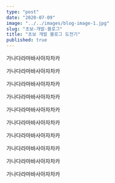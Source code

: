 ```yaml
---
type: "post"
date: "2020-07-09"
image: "../../images/blog-image-1.jpg"
slug: "초보-개발-블로그"
title: "초보 개발 블로그 도전기"
published: true
---
```


가나다라마바사아자차카

가나다라마바사아자차카

가나다라마바사아자차카

가나다라마바사아자차카

가나다라마바사아자차카

가나다라마바사아자차카

가나다라마바사아자차카

가나다라마바사아자차카

가나다라마바사아자차카

가나다라마바사아자차카
